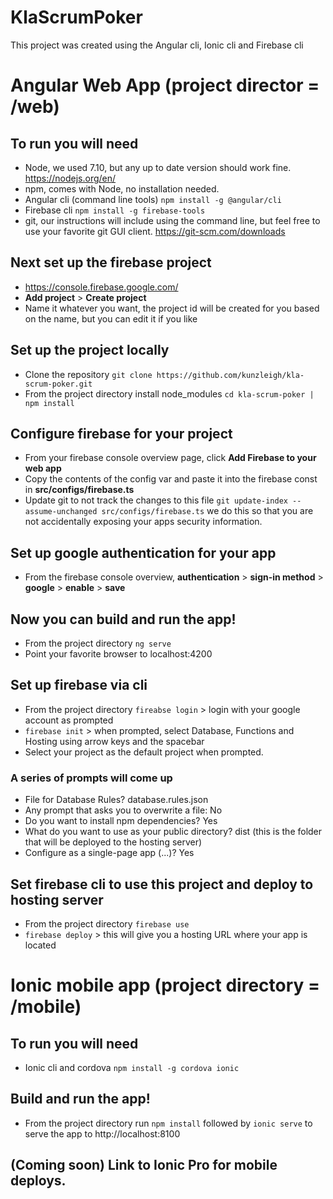 # KlaScrumPoker

This project was created using the Angular cli, Ionic cli and Firebase cli

# Angular Web App (project director = /web)

## To run you will need
* Node, we used 7.10, but any up to date version should work fine. https://nodejs.org/en/
* npm, comes with Node, no installation needed. 
* Angular cli (command line tools) `npm install -g @angular/cli`
* Firebase cli `npm install -g firebase-tools`
* git, our instructions will include using the command line, 
  but feel free to use your favorite git GUI client. https://git-scm.com/downloads

## Next set up the firebase project
* https://console.firebase.google.com/
* **Add project** > **Create project**
* Name it whatever you want, the project id will be created for you based on the name, but you can edit it if you like

## Set up the project locally
* Clone the repository `git clone https://github.com/kunzleigh/kla-scrum-poker.git`
* From the project directory install node_modules `cd kla-scrum-poker | npm install`

## Configure firebase for your project
* From your firebase console overview page, click **Add Firebase to your web app**
* Copy the contents of the config var and paste it into the firebase const in **src/configs/firebase.ts** 
* Update git to not track the changes to this file 
  `git update-index --assume-unchanged src/configs/firebase.ts`
  we do this so that you are not accidentally exposing your apps security information.

## Set up google authentication for your app
* From the firebase console overview, **authentication** > **sign-in method** > **google** > **enable** > **save**

## Now you can build and run the app!
* From the project directory `ng serve`
* Point your favorite browser to localhost:4200 

## Set up firebase via cli
* From the project directory `fireabse login` > login with your google account as prompted
* `firebase init` > when prompted, select Database, Functions and Hosting using arrow keys and the spacebar
* Select your project as the default project when prompted. 

### A series of prompts will come up
* File for Database Rules? database.rules.json
* Any prompt that asks you to overwrite a file: No
* Do you want to install npm dependencies? Yes
* What do you want to use as your public directory? dist 
(this is the folder that will be deployed to the hosting server)
* Configure as a single-page app (...)? Yes

## Set firebase cli to use this project and deploy to hosting server
* From the project directory `firebase use`
* `firebase deploy` > this will give you a hosting URL where your app is located

# Ionic mobile app (project directory = /mobile)

## To run you will need
* Ionic cli and cordova `npm install -g cordova ionic`

## Build and run the app!
* From the project directory run `npm install` followed by `ionic serve` to serve the app to http://localhost:8100

## (Coming soon) Link to Ionic Pro for mobile deploys.
